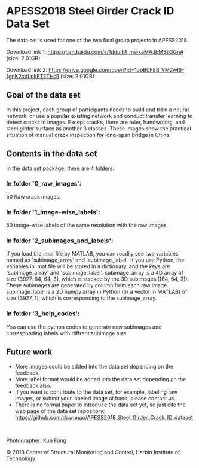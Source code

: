 # APESS2018 Steel Girder Crack ID Data Set

The data set is used for one of the two final group projects in APESS2018.

Download link 1: https://pan.baidu.com/s/1dduIb1_mwxaMAJbMSb3GnA (size: 2.01GB)

Download link 2: https://drive.google.com/open?id=1bpB0FEB_VM2wI6-1gnK2cdLpkETETHd1 (size: 2.01GB)

## Goal of the data set
In this project, each group of participants needs to build and train a neural network, or use a popular existing network and conduct transfer learning to detect cracks in images. Except cracks, there are ruler, handwriting, and steel girder surface as another 3 classes. These images show the practical situation of manual crack inspection for long-span bridge in China.

## Contents in the data set
In the data set package, there are 4 folders:

### In folder '0_raw_images':
50 Raw crack images.

### In folder '1_image-wise_labels':
50 image-wise labels of the same resolution with the raw images.

### In folder '2_subimages_and_labels':
If you load the .mat file by MATLAB, you can readily see two variables named as 'subimage_array' and 'subimage_label'.
If you use Python, the variables in .mat file will be stored in a dictionary, and the keys are 'subimage_array' and 'subimage_label'.
subimage_array is a 4D array of size [3927, 64, 64, 3], which is stacked by the 3D subimages ([64, 64, 3]). These subimages are generated by column from each raw image.
subimage_label is a 2D numpy array in Python (or a vector in MATLAB) of size [3927, 1], which is corresponding to the subimage_array.

### In folder '3_help_codes':
You can use the python codes to generate new subimages and corresponding labels with diffrent subimage size.

## Future work
* More images could be added into the data set depending on the feedback.
* More label format would be added into the data set depending on the feedback also.
* If you want to contribute to the data set, for example, labeling raw images, or submit your labeled image at hand, please contact us.
* There is no formal paper to introduce the data set yet, so just cite the web page of the data set repository: https://github.com/dawnnao/APESS2018_Steel_Girder_Crack_ID_dataset

<br/>

Photographer: Kun Fang

© 2018 Center of Structural Monitoring and Control, Harbin Institute of Technology
